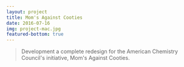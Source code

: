 ```yaml
---
layout: project
title: Mom's Against Cooties
date: 2016-07-16
img: project-mac.jpg
featured-bottom: true
---
```


> Development a complete redesign for the American Chemistry Council's initiative, Mom's Against Cooties.
